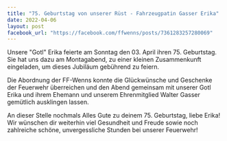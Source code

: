 ```yaml
---
title: "75. Geburtstag von unserer Rüst - Fahrzeugpatin Gasser Erika"
date: 2022-04-06
layout: post
facebook_url: "https://facebook.com/ffwenns/posts/7361283257280069"
---
```


Unsere "Gotl" Erika feierte am Sonntag den 03. April ihren 75. Geburtstag. Sie hat uns dazu am Montagabend, zu einer kleinen Zusammenkunft eingeladen, um dieses Jubiläum gebührend zu feiern.

Die Abordnung der FF-Wenns konnte die Glückwünsche und Geschenke der Feuerwehr überreichen und den Abend gemeinsam mit unserer Gotl Erika und ihrem Ehemann und unserem Ehrenmitglied Walter Gasser gemütlich ausklingen lassen. 

An dieser Stelle nochmals Alles Gute zu deinem 75. Geburtstag, liebe Erika! Wir wünschen dir weiterhin viel Gesundheit und Freude sowie noch zahlreiche schöne, unvergessliche Stunden bei unserer Feuerwehr!